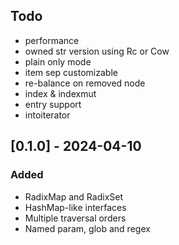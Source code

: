 ## Todo

- performance
- owned str version using Rc or Cow
- plain only mode
- item sep customizable
- re-balance on removed node
- index & indexmut
- entry support
- intoiterator

## [0.1.0] - 2024-04-10

### Added

- RadixMap and RadixSet
- HashMap-like interfaces
- Multiple traversal orders
- Named param, glob and regex
